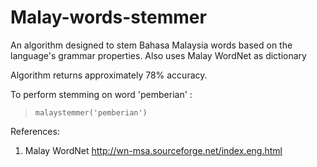 # Malay-words-stemmer
An algorithm designed to stem Bahasa Malaysia words based on the language's grammar properties. 
Also uses Malay WordNet as dictionary

Algorithm returns approximately 78% accuracy.

To perform stemming on word 'pemberian' :
> ``` malaystemmer('pemberian') ```


References:
1. Malay WordNet http://wn-msa.sourceforge.net/index.eng.html
